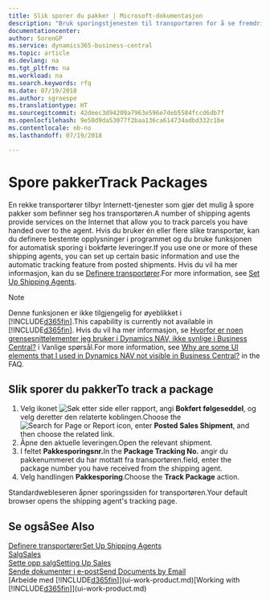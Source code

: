 ```yaml
---
title: Slik sporer du pakker | Microsoft-dokumentasjon
description: "Bruk sporingstjenesten til transportøren for å se fremdriften til en levering."
documentationcenter: 
author: SorenGP
ms.service: dynamics365-business-central
ms.topic: article
ms.devlang: na
ms.tgt_pltfrm: na
ms.workload: na
ms.search.keywords: rfq
ms.date: 07/19/2018
ms.author: sgroespe
ms.translationtype: HT
ms.sourcegitcommit: 42deec3d94209a7963e596e7deb5584fccd6db7f
ms.openlocfilehash: 9e50d9da53077f2baa136ca614734adbd332c1be
ms.contentlocale: nb-no
ms.lasthandoff: 07/19/2018

---
```

# <a name="track-packages"></a><span data-ttu-id="66f1d-103">Spore pakker</span><span class="sxs-lookup"><span data-stu-id="66f1d-103">Track Packages</span></span>
<span data-ttu-id="66f1d-104">En rekke transportører tilbyr Internett-tjenester som gjør det mulig å spore pakker som befinner seg hos transportøren.</span><span class="sxs-lookup"><span data-stu-id="66f1d-104">A number of shipping agents provide services on the Internet that allow you to track parcels you have handed over to the agent.</span></span> <span data-ttu-id="66f1d-105">Hvis du bruker én eller flere slike transportør, kan du definere bestemte opplysninger i programmet og du bruke funksjonen for automatisk sporing i bokførte leveringer.</span><span class="sxs-lookup"><span data-stu-id="66f1d-105">If you use one or more of these shipping agents, you can set up certain basic information and use the automatic tracking feature from posted shipments.</span></span> <span data-ttu-id="66f1d-106">Hvis du vil ha mer informasjon, kan du se [Definere transportører](sales-how-to-set-up-shipping-agents.md).</span><span class="sxs-lookup"><span data-stu-id="66f1d-106">For more information, see [Set Up Shipping Agents](sales-how-to-set-up-shipping-agents.md).</span></span>  

> [!NOTE]
> <span data-ttu-id="66f1d-107">Denne funksjonen er ikke tilgjengelig for øyeblikket i [!INCLUDE[d365fin](includes/d365fin_md.md)].</span><span class="sxs-lookup"><span data-stu-id="66f1d-107">This capability is currently not available in [!INCLUDE[d365fin](includes/d365fin_md.md)].</span></span> <span data-ttu-id="66f1d-108">Hvis du vil ha mer informasjon, se [Hvorfor er noen grensesnittelementer jeg bruker i Dynamics NAV, ikke synlige i Business Central?](https://docs.microsoft.com/en-us/dynamics365/business-central/across-faq#why-are-some-ui-elements-that-i-used-in-dynamics-nav-not-visible-in-) i Vanlige spørsål.</span><span class="sxs-lookup"><span data-stu-id="66f1d-108">For more information, see [Why are some UI elements that I used in Dynamics NAV not visible in Business Central?](https://docs.microsoft.com/en-us/dynamics365/business-central/across-faq#why-are-some-ui-elements-that-i-used-in-dynamics-nav-not-visible-in-) in the FAQ.</span></span>

## <a name="to-track-a-package"></a><span data-ttu-id="66f1d-109">Slik sporer du pakker</span><span class="sxs-lookup"><span data-stu-id="66f1d-109">To track a package</span></span>
1. <span data-ttu-id="66f1d-110">Velg ikonet ![Søk etter side eller rapport](media/ui-search/search_small.png "Søk etter side eller rapport"), angi **Bokført følgeseddel**, og velg deretter den relaterte koblingen.</span><span class="sxs-lookup"><span data-stu-id="66f1d-110">Choose the ![Search for Page or Report](media/ui-search/search_small.png "Search for Page or Report icon") icon, enter **Posted Sales Shipment**, and then choose the related link.</span></span>
2. <span data-ttu-id="66f1d-111">Åpne den aktuelle leveringen.</span><span class="sxs-lookup"><span data-stu-id="66f1d-111">Open the relevant shipment.</span></span>
3. <span data-ttu-id="66f1d-112">I feltet **Pakkesporingsnr.**</span><span class="sxs-lookup"><span data-stu-id="66f1d-112">In the **Package Tracking No.**</span></span> <span data-ttu-id="66f1d-113">angir du pakkenummeret du har mottatt fra transportøren.</span><span class="sxs-lookup"><span data-stu-id="66f1d-113">field, enter the package number you have received from the shipping agent.</span></span>
4. <span data-ttu-id="66f1d-114">Velg handlingen **Pakkesporing**.</span><span class="sxs-lookup"><span data-stu-id="66f1d-114">Choose the **Track Package** action.</span></span>

<span data-ttu-id="66f1d-115">Standardwebleseren åpner sporingssiden for transportøren.</span><span class="sxs-lookup"><span data-stu-id="66f1d-115">Your default browser opens the shipping agent's tracking page.</span></span>

## <a name="see-also"></a><span data-ttu-id="66f1d-116">Se også</span><span class="sxs-lookup"><span data-stu-id="66f1d-116">See Also</span></span>
[<span data-ttu-id="66f1d-117">Definere transportører</span><span class="sxs-lookup"><span data-stu-id="66f1d-117">Set Up Shipping Agents</span></span>](sales-how-to-set-up-shipping-agents.md)  
[<span data-ttu-id="66f1d-118">Salg</span><span class="sxs-lookup"><span data-stu-id="66f1d-118">Sales</span></span>](sales-manage-sales.md)  
[<span data-ttu-id="66f1d-119">Sette opp salg</span><span class="sxs-lookup"><span data-stu-id="66f1d-119">Setting Up Sales</span></span>](sales-setup-sales.md)  
[<span data-ttu-id="66f1d-120">Sende dokumenter i e-post</span><span class="sxs-lookup"><span data-stu-id="66f1d-120">Send Documents by Email</span></span>](ui-how-send-documents-email.md)  
<span data-ttu-id="66f1d-121">[Arbeide med [!INCLUDE[d365fin](includes/d365fin_md.md)]](ui-work-product.md)</span><span class="sxs-lookup"><span data-stu-id="66f1d-121">[Working with [!INCLUDE[d365fin](includes/d365fin_md.md)]](ui-work-product.md)</span></span>

